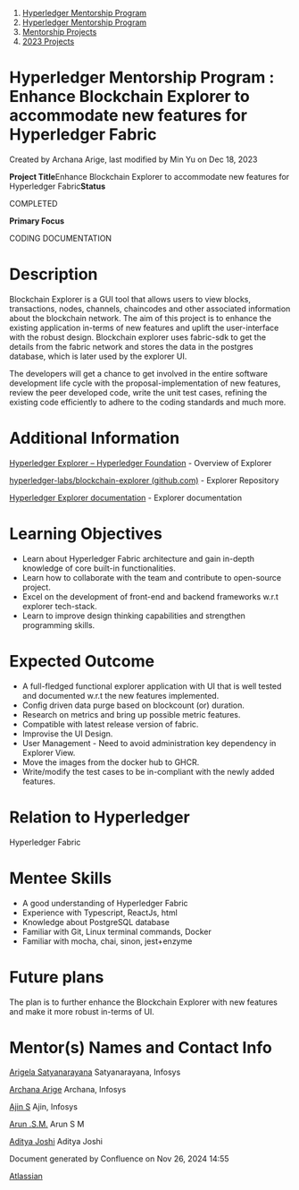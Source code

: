 1. [Hyperledger Mentorship Program](index.html)
2. [Hyperledger Mentorship Program](Hyperledger-Mentorship-Program_21954571.html)
3. [Mentorship Projects](Mentorship-Projects_21954604.html)
4. [2023 Projects](2023-Projects_21954865.html)

# Hyperledger Mentorship Program : Enhance Blockchain Explorer to accommodate new features for Hyperledger Fabric

Created by Archana Arige, last modified by Min Yu on Dec 18, 2023

**Project Title**Enhance Blockchain Explorer to accommodate new features for Hyperledger Fabric**Status**

COMPLETED

**Primary Focus**

CODING DOCUMENTATION   

# Description

Blockchain Explorer is a GUI tool that allows users to view blocks, transactions, nodes, channels, chaincodes and other associated information about the blockchain network. The aim of this project is to enhance the existing application in-terms of new features and uplift the user-interface with the robust design. Blockchain explorer uses fabric-sdk to get the details from the fabric network and stores the data in the postgres database, which is later used by the explorer UI.

The developers will get a chance to get involved in the entire software development life cycle with the proposal-implementation of new features, review the peer developed code, write the unit test cases, refining the existing code efficiently to adhere to the coding standards and much more.

# Additional Information

[Hyperledger Explorer – Hyperledger Foundation](https://www.hyperledger.org/use/explorer) - Overview of Explorer

[hyperledger-labs/blockchain-explorer (github.com)](https://github.com/hyperledger-labs/blockchain-explorer) - Explorer Repository

[Hyperledger Explorer documentation](https://blockchain-explorer.readthedocs.io/en/main/) - Explorer documentation

# Learning Objectives

- Learn about Hyperledger Fabric architecture and gain in-depth knowledge of core built-in functionalities.
- Learn how to collaborate with the team and contribute to open-source project.
- Excel on the development of front-end and backend frameworks w.r.t explorer tech-stack.
- Learn to improve design thinking capabilities and strengthen programming skills.

# Expected Outcome

- A full-fledged functional explorer application with UI that is well tested and documented w.r.t the new features implemented.
- Config driven data purge based on blockcount (or) duration.
- Research on metrics and bring up possible metric features.
- Compatible with latest release version of fabric.
- Improvise the UI Design.
- User Management - Need to avoid administration key dependency in Explorer View.
- Move the images from the docker hub to GHCR.
- Write/modify the test cases to be in-compliant with the newly added features.

# Relation to Hyperledger

Hyperledger Fabric

# Mentee Skills

- A good understanding of Hyperledger Fabric
- Experience with Typescript, ReactJs, html
- Knowledge about PostgreSQL database
- Familiar with Git, Linux terminal commands, Docker
- Familiar with mocha, chai, sinon, jest+enzyme

# Future plans

The plan is to further enhance the Blockchain Explorer with new features and make it more robust in-terms of UI.

# Mentor(s) Names and Contact Info

[Arigela Satyanarayana](https://lf-hyperledger.atlassian.net/wiki/people/712020:75423c03-e1e6-46f3-8548-6b011b17835c?ref=confluence) Satyanarayana, Infosys

[Archana Arige](https://lf-hyperledger.atlassian.net/wiki/people/602f685c7f77e30068c39bc4?ref=confluence) Archana, Infosys

[Ajin S](https://lf-hyperledger.atlassian.net/wiki/people/712020:76f19b8a-a139-45c0-8a5a-600611025d14?ref=confluence) Ajin, Infosys

[Arun .S.M.](https://lf-hyperledger.atlassian.net/wiki/people/621a0e5097d313006ba7386a?ref=confluence) Arun S M

[Aditya Joshi](https://lf-hyperledger.atlassian.net/wiki/people/5a5129ceb12c7029722bbcac?ref=confluence) Aditya Joshi

Document generated by Confluence on Nov 26, 2024 14:55

[Atlassian](http://www.atlassian.com/)
